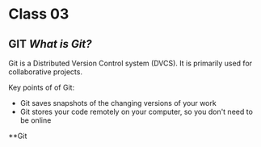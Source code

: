 
# Class 03 




## GIT   ***What is Git?***

Git is a Distributed Version Control system (DVCS). It is primarily used for collaborative projects.

Key points of of Git:

- Git saves snapshots of the changing versions of your work
- Git stores your code remotely on your computer, so you don't need to be online

**Git

